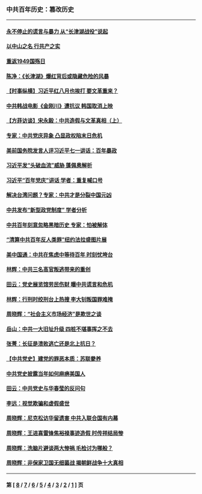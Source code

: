### 中共百年历史：篡改历史
---
#### [永不停止的谎言与暴力 从“长津湖战役”说起](../../pages/nf1176115/n13494094.md?11190430) 
#### [以中山之名 行共产之实](../../pages/nf1176115/n13346437.md?11190430) 
#### [重返1949国殇日](../../pages/nf1176115/n13346372.md?11190430) 
#### [陈净：《长津湖》爆红背后或隐藏危险的风暴](../../pages/nf1176115/n13314364.md?11190430) 
#### [【时事纵横】习近平红八月也挨打 要文革重来？](../../pages/nf1176115/n13231393.md?11190430) 
#### [中共韩战电影《金刚川》遭抗议 韩国取消上映](../../pages/nf1176115/n13219114.md?11190430) 
#### [【方菲访谈】宋永毅：中共造假与文革真相（上）](../../pages/nf1176115/n13200760.md?11190430) 
#### [专家：中共党庆异象 凸显政权陷末日危机](../../pages/nf1176115/n13067084.md?11190430) 
#### [美前国务院发言人评习近平七一讲话：百年暴政](../../pages/nf1176115/n13066986.md?11190430) 
#### [习近平发“头破血流”威胁 蓬佩奥解析](../../pages/nf1176115/n13063604.md?11190430) 
#### [习近平“百年党庆”讲话 学者：重复喊口号](../../pages/nf1176115/n13061411.md?11190430) 
#### [解决台湾问题？专家：中共才是分裂中国元凶](../../pages/nf1176115/n13060811.md?11190430) 
#### [中共发布“新型政党制度” 学者分析](../../pages/nf1176115/n13056354.md?11190430) 
#### [中共百年刻意忽略黑暗历史 专家：怕被解体](../../pages/nf1176115/n13056056.md?11190430) 
#### [“清算中共百年反人类罪”纽约法拉盛图片展](../../pages/nf1176115/n13052220.md?11190430) 
#### [美中国通：中共在焦虑中等待百年 时刻忧垮台](../../pages/nf1176115/n13048820.md?11190430) 
#### [林辉：中共三名高官叛逃带来的重创](../../pages/nf1176115/n13035206.md?11190430) 
#### [田云：党史展览馆劳民伤财 曝中共谎言和危机](../../pages/nf1176115/n13033900.md?11190430) 
#### [林辉：行刑时绞刑台上热搜 李大钊叛国罪难掩](../../pages/nf1176115/n13031965.md?11190430) 
#### [周晓辉：“社会主义市场经济”是欺世之谈](../../pages/nf1176115/n13024090.md?11190430) 
#### [岳山：中共一大旧址升级 四桩不堪事挥之不去](../../pages/nf1176115/n13021697.md?11190430) 
#### [张菁：长征是溃败逃亡还是北上抗日？](../../pages/nf1176115/n13020585.md?11190430) 
#### [【中共党史】建党的罪恶本质：苏联豢养](../../pages/nf1176115/n13011888.md?11190430) 
#### [中共党史披露当年如何麻痹美国人](../../pages/nf1176115/n12966400.md?11190430) 
#### [田云：中共党史与华春莹的反问句](../../pages/nf1176115/n12765178.md?11190430) 
#### [李远：视觉欺骗和虚假盛世](../../pages/nf1176115/n12993376.md?11190430) 
#### [周晓辉：尼克松访华留遗害 中共入联合国有内幕](../../pages/nf1176115/n12991422.md?11190430) 
#### [周晓辉：王进喜雷锋焦裕禄事迹造假 时传祥结局惨](../../pages/nf1176115/n12985497.md?11190430) 
#### [周晓辉：洗脑片避谈两大惨祸 毛检讨为哪般？](../../pages/nf1176115/n12971285.md?11190430) 
#### [周晓辉：非保家卫国无细菌战 揭朝鲜战争十大真相](../../pages/nf1176115/n12954161.md?11190430) 

---
#### 第 [ [8](./8.md?11190430) / [7](./7.md?11190430) / [6](./6.md?11190430) / [5](./5.md?11190430) / [4](./4.md?11190430) / [3](./3.md?11190430) / [2](./2.md?11190430) / [1](./1.md?11190430) ] 页
